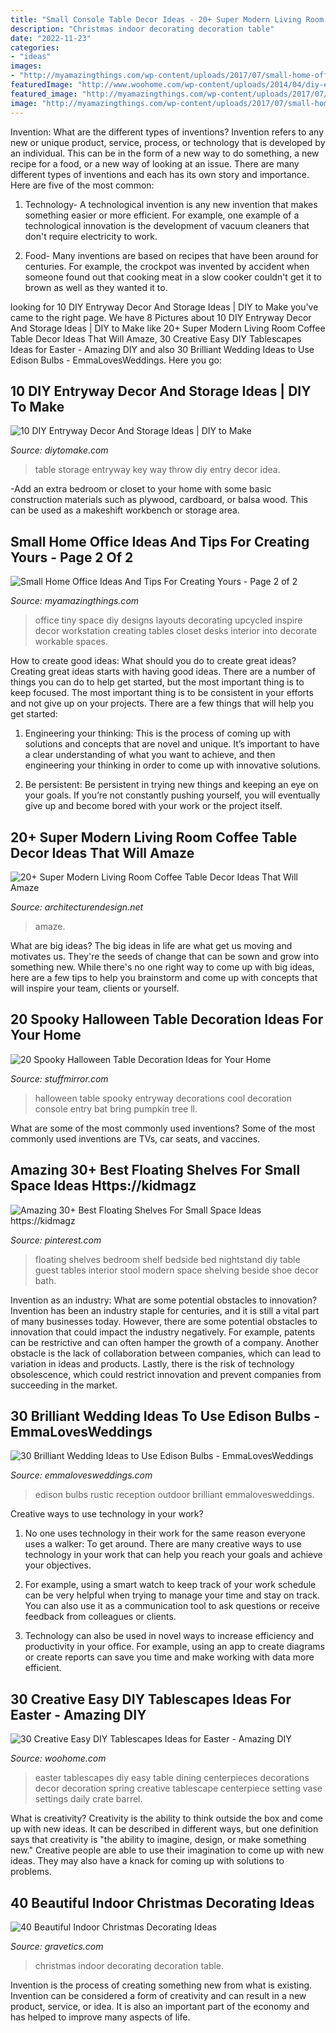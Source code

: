 ```yaml
---
title: "Small Console Table Decor Ideas - 20+ Super Modern Living Room Coffee Table Decor Ideas That Will Amaze"
description: "Christmas indoor decorating decoration table"
date: "2022-11-23"
categories:
- "ideas"
images:
- "http://myamazingthings.com/wp-content/uploads/2017/07/small-home-office-8.jpeg"
featuredImage: "http://www.woohome.com/wp-content/uploads/2014/04/diy-easter-Tablescapes-13.jpg"
featured_image: "http://myamazingthings.com/wp-content/uploads/2017/07/small-home-office-8.jpeg"
image: "http://myamazingthings.com/wp-content/uploads/2017/07/small-home-office-8.jpeg"
---
```



Invention: What are the different types of inventions?
Invention refers to any new or unique product, service, process, or technology that is developed by an individual. This can be in the form of a new way to do something, a new recipe for a food, or a new way of looking at an issue. There are many different types of inventions and each has its own story and importance. Here are five of the most common:
1. Technology- A technological invention is any new invention that makes something easier or more efficient. For example, one example of a technological innovation is the development of vacuum cleaners that don't require electricity to work.

2. Food- Many inventions are based on recipes that have been around for centuries. For example, the crockpot was invented by accident when someone found out that cooking meat in a slow cooker couldn't get it to brown as well as they wanted it to.

	

		
looking for 10 DIY Entryway Decor And Storage Ideas | DIY to Make you've came to the right page. We have 8 Pictures about 10 DIY Entryway Decor And Storage Ideas | DIY to Make like 20+ Super Modern Living Room Coffee Table Decor Ideas That Will Amaze, 30 Creative Easy DIY Tablescapes Ideas for Easter - Amazing DIY and also 30 Brilliant Wedding Ideas to Use Edison Bulbs - EmmaLovesWeddings. Here you go:
		
    
## 10 DIY Entryway Decor And Storage Ideas | DIY To Make

<img loading=lazy src="http://www.diytomake.com/wp-content/uploads/2015/08/entryway-storage-idea.jpg" onerror="this.onerror=null;this.src='https://tse3.mm.bing.net/th?id=OIP.XgLqrzHTZgnd7v2U2fZCNgHaLH&amp;pid=15.1';" alt="10 DIY Entryway Decor And Storage Ideas | DIY to Make">

_Source: diytomake.com_

>table storage entryway key way throw diy entry decor idea. 

	

-Add an extra bedroom or closet to your home with some basic construction materials such as plywood, cardboard, or balsa wood. This can be used as a makeshift workbench or storage area. 

    
## Small Home Office Ideas And Tips For Creating Yours - Page 2 Of 2

<img loading=lazy src="http://myamazingthings.com/wp-content/uploads/2017/07/small-home-office-8.jpeg" onerror="this.onerror=null;this.src='https://tse1.mm.bing.net/th?id=OIP.1CF4a_NPJupmSfF74dyktAHaJ4&amp;pid=15.1';" alt="Small Home Office Ideas And Tips For Creating Yours - Page 2 of 2">

_Source: myamazingthings.com_

>office tiny space diy designs layouts decorating upcycled inspire decor workstation creating tables closet desks interior into decorate workable spaces. 

	

How to create good ideas: What should you do to create great ideas?
Creating great ideas starts with having good ideas. There are a number of things you can do to help get started, but the most important thing is to keep focused. The most important thing is to be consistent in your efforts and not give up on your projects. There are a few things that will help you get started:
1. Engineering your thinking: This is the process of coming up with solutions and concepts that are novel and unique. It’s important to have a clear understanding of what you want to achieve, and then engineering your thinking in order to come up with innovative solutions.

2. Be persistent: Be persistent in trying new things and keeping an eye on your goals. If you’re not constantly pushing yourself, you will eventually give up and become bored with your work or the project itself.


    
## 20+ Super Modern Living Room Coffee Table Decor Ideas That Will Amaze

<img loading=lazy src="https://cdn.architecturendesign.net/wp-content/uploads/2015/11/AD-15-copper-coffee-table-decor-ideas.jpg" onerror="this.onerror=null;this.src='https://tse2.mm.bing.net/th?id=OIP.4KAjhspJ70FnpTNbHf7fUQHaLH&amp;pid=15.1';" alt="20+ Super Modern Living Room Coffee Table Decor Ideas That Will Amaze">

_Source: architecturendesign.net_

>amaze. 

	

What are big ideas?
The big ideas in life are what get us moving and motivates us. They're the seeds of change that can be sown and grow into something new. While there's no one right way to come up with big ideas, here are a few tips to help you brainstorm and come up with concepts that will inspire your team, clients or yourself.

    
## 20 Spooky Halloween Table Decoration Ideas For Your Home

<img loading=lazy src="https://www.stuffmirror.com/wp-content/uploads/2018/10/Spooky-Halloween-Table-Decorations11.jpg" onerror="this.onerror=null;this.src='https://tse4.mm.bing.net/th?id=OIP.WEngXRDHXfFDXiD8ZyKV0QHaKB&amp;pid=15.1';" alt="20 Spooky Halloween Table Decoration Ideas for Your Home">

_Source: stuffmirror.com_

>halloween table spooky entryway decorations cool decoration console entry bat bring pumpkin tree ll. 

	

What are some of the most commonly used inventions?
Some of the most commonly used inventions are TVs, car seats, and vaccines.

    
## Amazing 30+ Best Floating Shelves For Small Space Ideas Https://kidmagz

<img loading=lazy src="https://i.pinimg.com/736x/db/6c/ca/db6ccaa30fc75c397fc82088ab81dbc6.jpg" onerror="this.onerror=null;this.src='https://tse2.mm.bing.net/th?id=OIP.kFtiNvTlypdKhUlxqlzvCQHaLI&amp;pid=15.1';" alt="Amazing 30+ Best Floating Shelves For Small Space Ideas https://kidmagz">

_Source: pinterest.com_

>floating shelves bedroom shelf bedside bed nightstand diy table guest tables interior stool modern space shelving beside shoe decor bath. 

	

Invention as an industry: What are some potential obstacles to innovation?
Invention has been an industry staple for centuries, and it is still a vital part of many businesses today. However, there are some potential obstacles to innovation that could impact the industry negatively. For example, patents can be restrictive and can often hamper the growth of a company. Another obstacle is the lack of collaboration between companies, which can lead to variation in ideas and products. Lastly, there is the risk of technology obsolescence, which could restrict innovation and prevent companies from succeeding in the market.

    
## 30 Brilliant Wedding Ideas To Use Edison Bulbs - EmmaLovesWeddings

<img loading=lazy src="https://emmalovesweddings.com/wp-content/uploads/2017/10/outdoor-rustic-wedding-reception-ideas.jpg" onerror="this.onerror=null;this.src='https://tse3.mm.bing.net/th?id=OIP.fZdrfC13ry4-yquBoRzX-QHaLH&amp;pid=15.1';" alt="30 Brilliant Wedding Ideas to Use Edison Bulbs - EmmaLovesWeddings">

_Source: emmalovesweddings.com_

>edison bulbs rustic reception outdoor brilliant emmalovesweddings. 

	

Creative ways to use technology in your work?
1. No one uses technology in their work for the same reason everyone uses a walker: To get around. There are many creative ways to use technology in your work that can help you reach your goals and achieve your objectives.
2. For example, using a smart watch to keep track of your work schedule can be very helpful when trying to manage your time and stay on track. You can also use it as a communication tool to ask questions or receive feedback from colleagues or clients.

3. Technology can also be used in novel ways to increase efficiency and productivity in your office. For example, using an app to create diagrams or create reports can save you time and make working with data more efficient.


    
## 30 Creative Easy DIY Tablescapes Ideas For Easter - Amazing DIY

<img loading=lazy src="http://www.woohome.com/wp-content/uploads/2014/04/diy-easter-Tablescapes-13.jpg" onerror="this.onerror=null;this.src='https://tse3.mm.bing.net/th?id=OIP.gSN3KHu17zDZt3wIdq0uhQHaLK&amp;pid=15.1';" alt="30 Creative Easy DIY Tablescapes Ideas for Easter - Amazing DIY">

_Source: woohome.com_

>easter tablescapes diy easy table dining centerpieces decorations decor decoration spring creative tablescape centerpiece setting vase settings daily crate barrel. 

	

What is creativity?
Creativity is the ability to think outside the box and come up with new ideas. It can be described in different ways, but one definition says that creativity is "the ability to imagine, design, or make something new." Creative people are able to use their imagination to come up with new ideas. They may also have a knack for coming up with solutions to problems.

    
## 40 Beautiful Indoor Christmas Decorating Ideas

<img loading=lazy src="https://www.gravetics.com/wp-content/uploads/2017/10/Amusing-Christmas-Dining-Table-Decoration.jpg" onerror="this.onerror=null;this.src='https://tse1.mm.bing.net/th?id=OIP.TRzzDaBNPxaVPEWIYuy2tAHaLl&amp;pid=15.1';" alt="40 Beautiful Indoor Christmas Decorating Ideas">

_Source: gravetics.com_

>christmas indoor decorating decoration table. 

	

Invention is the process of creating something new from what is existing. Invention can be considered a form of creativity and can result in a new product, service, or idea. It is also an important part of the economy and has helped to improve many aspects of life.

